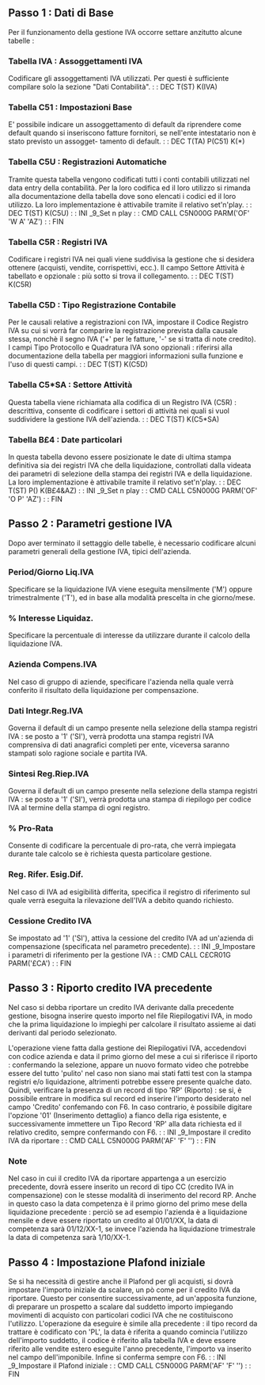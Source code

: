 ## Passo 1 :  Dati di Base
Per il funzionamento della gestione IVA occorre settare anzitutto alcune tabelle : 

### Tabella IVA :  Assoggettamenti IVA
Codificare gli assoggettamenti IVA utilizzati. Per questi è sufficiente compilare solo la sezione "Dati Contabilità".
 :  : DEC T(ST) K(IVA)

### Tabella C51 :  Impostazioni Base
E' possibile indicare un assoggettamento di default da riprendere come default quando si inseriscono fatture fornitori, se nell'ente intestatario non è stato previsto un assogget- tamento di default.
 :  : DEC T(TA) P(C51) K(\*)

### Tabella C5U :  Registrazioni Automatiche
Tramite questa tabella vengono codificati tutti i conti contabili utilizzati nel data entry della contabilità. Per la loro codifica ed il loro utilizzo si rimanda alla documentazione della tabella dove sono elencati i codici ed il loro utilizzo.
La loro implementazione è attivabile tramite il relativo set'n'play.
 :  : DEC T(ST) K(C5U)
 :  : INI _9_Set n play
 :  : CMD CALL C5N000G PARM('OF' 'W A' 'AZ')
 :  : FIN

### Tabella C5R :  Registri IVA
Codificare i registri IVA nei quali viene suddivisa la gestione che si desidera ottenere (acquisti, vendite, corrispettivi, ecc.).
Il campo Settore Attività è tabellato e opzionale :  più sotto si trova il collegamento.
 :  : DEC T(ST) K(C5R)

### Tabella C5D :  Tipo Registrazione Contabile
Per le causali relative a registrazioni con IVA, impostare il Codice Registro IVA su cui si vorrà far comparire la registrazione prevista dalla causale stessa, nonchè il segno IVA ('+' per le fatture, '-' se si tratta di note credito).
I campi Tipo Protocollo e Quadratura IVA sono opzionali :  riferirsi alla documentazione della tabella per maggiori informazioni sulla funzione e l'uso di questi campi.
 :  : DEC T(ST) K(C5D)

### Tabella C5\*SA :  Settore Attività
Questa tabella viene richiamata alla codifica di un Registro IVA (C5R) :  descrittiva, consente di codificare i settori di attività nei quali si vuol suddividere la gestione IVA dell'azienda.
 :  : DEC T(ST) K(C5\*SA)

### Tabella B£4 :  Date particolari
In questa tabella devono essere posizionate le date di ultima stampa definitiva sia dei registri IVA che della liquidazione, controllati dalla videata dei parametri di selezione della stampa dei registri IVA e della liquidazione.
La loro implementazione è attivabile tramite il relativo set'n'play.
 :  : DEC T(ST) P() K(B£4&AZ)
 :  : INI _9_Set n play
 :  : CMD CALL C5N000G PARM('OF' 'O P' 'AZ')
 :  : FIN

## Passo 2 :  Parametri gestione IVA
Dopo aver terminato il settaggio delle tabelle, è necessario codificare alcuni parametri generali della gestione IVA, tipici dell'azienda.

### Period/Giorno Liq.IVA
Specificare se la liquidazione IVA viene eseguita mensilmente ('M') oppure trimestralmente ('T'), ed in base alla modalità prescelta in che giorno/mese.

### % Interesse Liquidaz.
Specificare la percentuale di interesse da utilizzare durante il calcolo della liquidazione IVA.

### Azienda Compens.IVA
Nel caso di gruppo di aziende, specificare l'azienda nella quale verrà conferito il risultato della liquidazione per compensazione.

### Dati Integr.Reg.IVA
Governa il default di un campo presente nella selezione della stampa registri IVA :  se posto a '1' ('SI'), verrà prodotta una stampa registri IVA comprensiva di dati anagrafici completi per ente, viceversa saranno stampati solo ragione sociale e partita IVA.

### Sintesi Reg.Riep.IVA
Governa il default di un campo presente nella selezione della stampa registri IVA :  se posto a '1' ('SI'), verrà prodotta una stampa di riepilogo per codice IVA al termine della stampa di ogni registro.

### % Pro-Rata
Consente di codificare la percentuale di pro-rata, che verrà impiegata durante tale calcolo se è richiesta questa particolare gestione.

### Reg. Rifer. Esig.Dif.
Nel caso di IVA ad esigibilità differita, specifica il registro di riferimento sul quale verrà eseguita la rilevazione dell'IVA a debito quando richiesto.

### Cessione Credito IVA
Se impostato ad '1' ('SI'), attiva la cessione del credito IVA ad un'azienda di compensazione (specificata nel parametro precedente).
 :  : INI _9_Impostare i parametri di riferimento per la gestione IVA
 :  : CMD CALL C£CR01G PARM('£CA')
 :  : FIN

## Passo 3 :  Riporto credito IVA precedente
Nel caso si debba riportare un credito IVA derivante dalla precedente gestione, bisogna inserire questo importo nel file Riepilogativi IVA, in modo che la prima liquidazione lo impieghi per calcolare il risultato assieme ai dati derivanti dal periodo selezionato.

L'operazione viene fatta dalla gestione dei Riepilogativi IVA, accedendovi con codice azienda e data il primo giorno del mese a cui si riferisce il riporto :  confermando la selezione, appare un nuovo formato video che potrebbe essere del tutto 'pulito' nel caso non siano mai stati fatti test con la stampa registri e/o liquidazione, altrimenti potrebbe essere presente qualche dato.
Quindi, verificare la presenza di un record di tipo 'RP' (Riporto) :  se si, è possibile entrare in modifica sul record ed inserire l'importo desiderato nel campo 'Credito' confemando con F6.
In caso contrario, è possibile digitare l'opzione '01' (Inserimento dettaglio) a fianco della riga esistente, e successivamente immettere un Tipo Record 'RP' alla data richiesta ed il relativo credito, sempre confermando con F6.
 :  : INI _9_Impostare il credito IVA da riportare
 :  : CMD CALL C5N000G PARM('AF' 'F' '')
 :  : FIN

### Note
Nel caso in cui il credito IVA da riportare appartenga a un esercizio precedente, dovrà essere inserito un record di tipo CC (credito IVA in compensazione) con le stesse modalità di inserimento del record RP.
Anche in questo caso la data competenza è il primo giorno del primo mese della liquidazione precedente :  perciò se ad esempio l'azienda è a liquidazione mensile e deve essere riportato un credito al 01/01/XX, la data di competenza sarà 01/12/XX-1, se invece l'azienda ha liquidazione trimestrale la data di competenza sarà 1/10/XX-1.

## Passo 4 :  Impostazione Plafond iniziale
Se si ha necessità di gestire anche il Plafond per gli acquisti, si dovrà impostare l'importo iniziale da scalare, un pò come per il credito IVA da riportare.
Questo per consentire successivamente, ad un'apposita funzione, di preparare un prospetto a scalare dal suddetto importo impiegando movimenti di acquisto con particolari codici IVA che ne costituiscono l'utilizzo.
L'operazione da eseguire è simile alla precedente :  il tipo record da trattare è codificato con 'PL', la data è riferita a quando comincia l'utilizzo dell'importo suddetto, il codice è riferito alla tabella IVA e deve essere riferito alle vendite estero eseguite l'anno precedente, l'importo va inserito nel campo dell'imponibile.
Infine si conferma sempre con F6.
 :  : INI _9_Impostare il Plafond iniziale
 :  : CMD CALL C5N000G PARM('AF' 'F' '')
 :  : FIN
